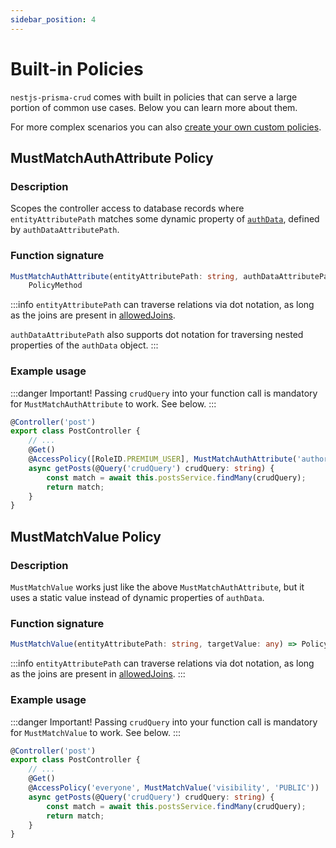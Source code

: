 ```yaml
---
sidebar_position: 4
---
```


# Built-in Policies

`nestjs-prisma-crud` comes with built in policies that can serve a large portion of common use cases. Below you can learn more about them.

For more complex scenarios you can also [create your own custom policies](./custom-policy).

## MustMatchAuthAttribute Policy

### Description

Scopes the controller access to database records where `entityAttributePath` matches some dynamic property of [`authData`](access-control-module#optsauthdatakey), defined by `authDataAttributePath`.

### Function signature

```ts
MustMatchAuthAttribute(entityAttributePath: string, authDataAttributePath: string) =>
    PolicyMethod
```

:::info
`entityAttributePath` can traverse relations via dot notation, as long as the joins are present in [allowedJoins](../crud-endpoints#optsallowedjoins).

`authDataAttributePath` also supports dot notation for traversing nested properties of the `authData` object.
:::

### Example usage

:::danger Important!
Passing `crudQuery` into your function call is mandatory for `MustMatchAuthAttribute` to work. See below.
:::

```ts title=post.controller.ts {5,7}
@Controller('post')
export class PostController {
    // ...
    @Get()
    @AccessPolicy([RoleID.PREMIUM_USER], MustMatchAuthAttribute('author.id', 'id'))
    async getPosts(@Query('crudQuery') crudQuery: string) {
        const match = await this.postsService.findMany(crudQuery);
        return match;
    }
}
```

## MustMatchValue Policy

### Description

`MustMatchValue` works just like the above `MustMatchAuthAttribute`, but it uses a static value instead of dynamic properties of `authData`.

### Function signature

```ts
MustMatchValue(entityAttributePath: string, targetValue: any) => PolicyMethod
```

:::info
`entityAttributePath` can traverse relations via dot notation, as long as the joins are present in [allowedJoins](../crud-endpoints#optsallowedjoins).
:::

### Example usage

:::danger Important!
Passing `crudQuery` into your function call is mandatory for `MustMatchValue` to work. See below.
:::

```ts title=post.controller.ts {5,7}
@Controller('post')
export class PostController {
    // ...
    @Get()
    @AccessPolicy('everyone', MustMatchValue('visibility', 'PUBLIC'))
    async getPosts(@Query('crudQuery') crudQuery: string) {
        const match = await this.postsService.findMany(crudQuery);
        return match;
    }
}
```

